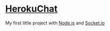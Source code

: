 # [HerokuChat](https://socket-io-test-chat.herokuapp.com/)
My first little project with [Node.js](https://nodejs.org/en/) and [Socket.io](https://socket.io/)
